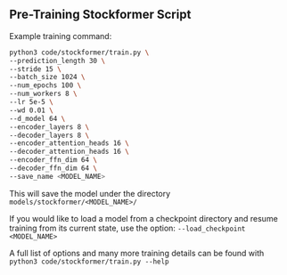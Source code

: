 ## Pre-Training Stockformer Script
Example training command:

```bash
python3 code/stockformer/train.py \
--prediction_length 30 \
--stride 15 \
--batch_size 1024 \
--num_epochs 100 \
--num_workers 8 \
--lr 5e-5 \
--wd 0.01 \
--d_model 64 \
--encoder_layers 8 \
--decoder_layers 8 \
--encoder_attention_heads 16 \
--decoder_attention_heads 16 \
--encoder_ffn_dim 64 \
--decoder_ffn_dim 64 \
--save_name <MODEL_NAME>
```

This will save the model under the directory `models/stockformer/<MODEL_NAME>/`

If you would like to load a model from a checkpoint directory and resume training from its current state, use the option: `--load_checkpoint <MODEL_NAME>`

A full list of options and many more training details can be found with `python3 code/stockformer/train.py --help`
